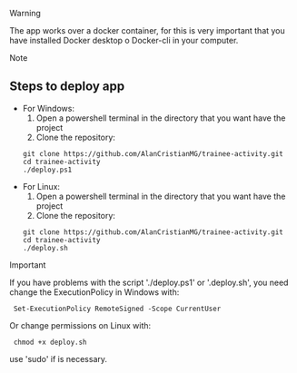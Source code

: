>[!WARNING]
> The app works over a docker container, for this is very important that you have installed Docker desktop o Docker-cli in your computer.

>[!NOTE]
> ## Steps to deploy app
> * For Windows:
>   1. Open a powershell terminal in the directory that you want have the project
>   3. Clone the repository:
>   ```
>   git clone https://github.com/AlanCristianMG/trainee-activity.git
>   cd trainee-activity
>   ./deploy.ps1
>   ```
> * For Linux:
>   1. Open a powershell terminal in the directory that you want have the project
>   3. Clone the repository:
>   ```
>   git clone https://github.com/AlanCristianMG/trainee-activity.git
>   cd trainee-activity
>   ./deploy.sh
>   ```
>   

>[!IMPORTANT]
>
> If you have problems with the script './deploy.ps1' or '.deploy.sh', you need change the ExecutionPolicy in Windows with:
> ```
>  Set-ExecutionPolicy RemoteSigned -Scope CurrentUser
> ```
> Or change permissions on Linux with:
>```
>  chmod +x deploy.sh
>```
> use 'sudo' if is necessary. 
